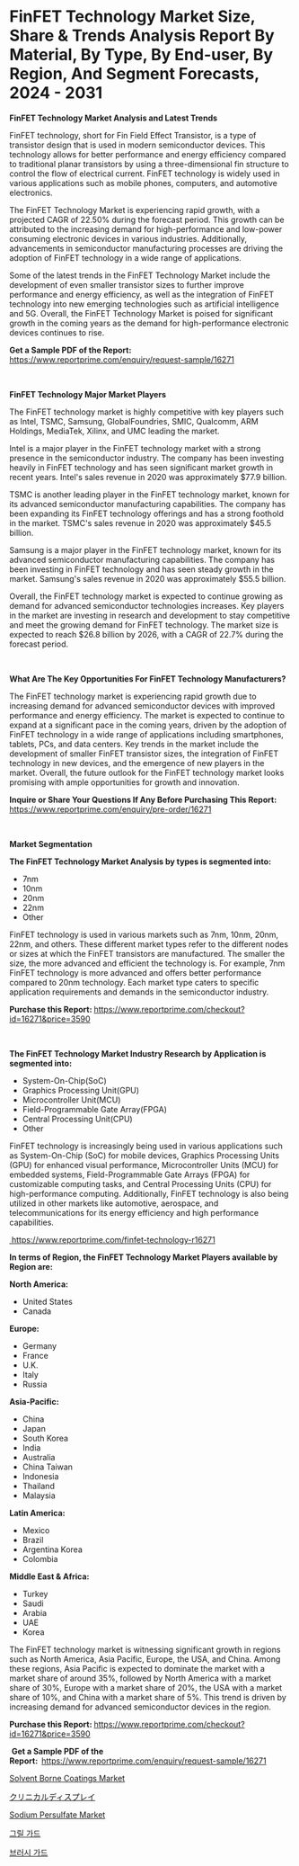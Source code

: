 <p><h1>FinFET Technology Market Size, Share & Trends Analysis Report By Material, By Type, By End-user, By Region, And Segment Forecasts, 2024 - 2031</h1></p><p><strong>FinFET Technology Market Analysis and Latest Trends</strong></p>
<p><p>FinFET technology, short for Fin Field Effect Transistor, is a type of transistor design that is used in modern semiconductor devices. This technology allows for better performance and energy efficiency compared to traditional planar transistors by using a three-dimensional fin structure to control the flow of electrical current. FinFET technology is widely used in various applications such as mobile phones, computers, and automotive electronics.</p><p>The FinFET Technology Market is experiencing rapid growth, with a projected CAGR of 22.50% during the forecast period. This growth can be attributed to the increasing demand for high-performance and low-power consuming electronic devices in various industries. Additionally, advancements in semiconductor manufacturing processes are driving the adoption of FinFET technology in a wide range of applications.</p><p>Some of the latest trends in the FinFET Technology Market include the development of even smaller transistor sizes to further improve performance and energy efficiency, as well as the integration of FinFET technology into new emerging technologies such as artificial intelligence and 5G. Overall, the FinFET Technology Market is poised for significant growth in the coming years as the demand for high-performance electronic devices continues to rise.</p></p>
<p><strong>Get a Sample PDF of the Report:&nbsp;</strong> <a href="https://www.reportprime.com/enquiry/request-sample/16271">https://www.reportprime.com/enquiry/request-sample/16271</a></p>
<p>&nbsp;</p>
<p><strong>FinFET Technology Major Market Players</strong></p>
<p><p>The FinFET technology market is highly competitive with key players such as Intel, TSMC, Samsung, GlobalFoundries, SMIC, Qualcomm, ARM Holdings, MediaTek, Xilinx, and UMC leading the market. </p><p>Intel is a major player in the FinFET technology market with a strong presence in the semiconductor industry. The company has been investing heavily in FinFET technology and has seen significant market growth in recent years. Intel's sales revenue in 2020 was approximately $77.9 billion.</p><p>TSMC is another leading player in the FinFET technology market, known for its advanced semiconductor manufacturing capabilities. The company has been expanding its FinFET technology offerings and has a strong foothold in the market. TSMC's sales revenue in 2020 was approximately $45.5 billion.</p><p>Samsung is a major player in the FinFET technology market, known for its advanced semiconductor manufacturing capabilities. The company has been investing in FinFET technology and has seen steady growth in the market. Samsung's sales revenue in 2020 was approximately $55.5 billion.</p><p>Overall, the FinFET technology market is expected to continue growing as demand for advanced semiconductor technologies increases. Key players in the market are investing in research and development to stay competitive and meet the growing demand for FinFET technology. The market size is expected to reach $26.8 billion by 2026, with a CAGR of 22.7% during the forecast period.</p></p>
<p>&nbsp;</p>
<p><strong>What Are The Key Opportunities For FinFET Technology Manufacturers?</strong></p>
<p><p>The FinFET technology market is experiencing rapid growth due to increasing demand for advanced semiconductor devices with improved performance and energy efficiency. The market is expected to continue to expand at a significant pace in the coming years, driven by the adoption of FinFET technology in a wide range of applications including smartphones, tablets, PCs, and data centers. Key trends in the market include the development of smaller FinFET transistor sizes, the integration of FinFET technology in new devices, and the emergence of new players in the market. Overall, the future outlook for the FinFET technology market looks promising with ample opportunities for growth and innovation.</p></p>
<p><strong>Inquire or Share Your Questions If Any Before Purchasing This Report:</strong> <a href="https://www.reportprime.com/enquiry/pre-order/16271">https://www.reportprime.com/enquiry/pre-order/16271</a></p>
<p>&nbsp;</p>
<p><strong>Market Segmentation</strong></p>
<p><strong>The FinFET Technology Market Analysis by types is segmented into:</strong></p>
<p><ul><li>7nm</li><li>10nm</li><li>20nm</li><li>22nm</li><li>Other</li></ul></p>
<p><p>FinFET technology is used in various markets such as 7nm, 10nm, 20nm, 22nm, and others. These different market types refer to the different nodes or sizes at which the FinFET transistors are manufactured. The smaller the size, the more advanced and efficient the technology is. For example, 7nm FinFET technology is more advanced and offers better performance compared to 20nm technology. Each market type caters to specific application requirements and demands in the semiconductor industry.</p></p>
<p><strong>Purchase this Report:&nbsp;</strong><a href="https://www.reportprime.com/checkout?id=16271&price=3590">https://www.reportprime.com/checkout?id=16271&price=3590</a></p>
<p>&nbsp;</p>
<p><strong>The FinFET Technology Market Industry Research by Application is segmented into:</strong></p>
<p><ul><li>System-On-Chip(SoC)</li><li>Graphics Processing Unit(GPU)</li><li>Microcontroller Unit(MCU)</li><li>Field-Programmable Gate Array(FPGA)</li><li>Central Processing Unit(CPU)</li><li>Other</li></ul></p>
<p><p>FinFET technology is increasingly being used in various applications such as System-On-Chip (SoC) for mobile devices, Graphics Processing Units (GPU) for enhanced visual performance, Microcontroller Units (MCU) for embedded systems, Field-Programmable Gate Arrays (FPGA) for customizable computing tasks, and Central Processing Units (CPU) for high-performance computing. Additionally, FinFET technology is also being utilized in other markets like automotive, aerospace, and telecommunications for its energy efficiency and high performance capabilities.</p></p>
<p><a href="https://www.reportprime.com/finfet-technology-r16271">&nbsp;https://www.reportprime.com/finfet-technology-r16271</a></p>
<p><strong>In terms of Region, the FinFET Technology Market Players available by Region are:</strong></p>
<p>
    <p> <strong> North America: </strong>
        <ul>
            <li>United States</li>
            <li>Canada</li>
        </ul>
        </p> 
    <p> <strong> Europe: </strong>
        <ul>
            <li>Germany</li>
            <li>France</li>
            <li>U.K.</li>
            <li>Italy</li>
            <li>Russia</li>
        </ul>
        </p> 
    <p> <strong> Asia-Pacific: </strong>
        <ul>
            <li>China</li>
            <li>Japan</li>
            <li>South Korea</li>
            <li>India</li>
            <li>Australia</li>
            <li>China Taiwan</li>
            <li>Indonesia</li>
            <li>Thailand</li>
            <li>Malaysia</li>
        </ul>
        </p> 
    <p> <strong> Latin America: </strong>
        <ul>
            <li>Mexico</li>
            <li>Brazil</li>
            <li>Argentina Korea</li>
            <li>Colombia</li>
        </ul>
        </p> 
    <p> <strong> Middle East & Africa: </strong>
        <ul>
            <li>Turkey</li>
            <li>Saudi</li>
            <li>Arabia</li>
            <li>UAE</li>
            <li>Korea</li>
        </ul>
    </p>
    </p>
<p><p>The FinFET technology market is witnessing significant growth in regions such as North America, Asia Pacific, Europe, the USA, and China. Among these regions, Asia Pacific is expected to dominate the market with a market share of around 35%, followed by North America with a market share of 30%, Europe with a market share of 20%, the USA with a market share of 10%, and China with a market share of 5%. This trend is driven by increasing demand for advanced semiconductor devices in the region.</p></p>
<p><strong>Purchase this Report: </strong><a href="https://www.reportprime.com/checkout?id=16271&price=3590">https://www.reportprime.com/checkout?id=16271&price=3590</a></p>
<p>&nbsp;<strong>Get a Sample PDF of the Report:&nbsp;&nbsp;</strong><a href="https://www.reportprime.com/enquiry/request-sample/16271">https://www.reportprime.com/enquiry/request-sample/16271</a></p>
<p><strong></strong></p>
<p><p><a href="https://issuu.com/reportprime-2/docs/solvent-borne-coatings-market-size-2030.pptx">Solvent Borne Coatings Market</a></p><p><a href="https://github.com/lababdou/Market-Research-Report-List-3/blob/main/735351726198.md">クリニカルディスプレイ</a></p><p><a href="https://issuu.com/reportprime-2/docs/sodium-persulfate-market-size-2030.pptx">Sodium Persulfate Market</a></p><p><a href="https://github.com/Elenrrera7685/Market-Research-Report-List-1/blob/main/497756124349.md">그릴 가드</a></p><p><a href="https://github.com/vsn7qpua81q/Market-Research-Report-List-1/blob/main/904016924348.md">브러시 가드</a></p></p>
